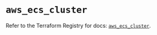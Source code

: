 # `aws_ecs_cluster`

Refer to the Terraform Registry for docs: [`aws_ecs_cluster`](https://registry.terraform.io/providers/hashicorp/aws/6.7.0/docs/resources/ecs_cluster).
